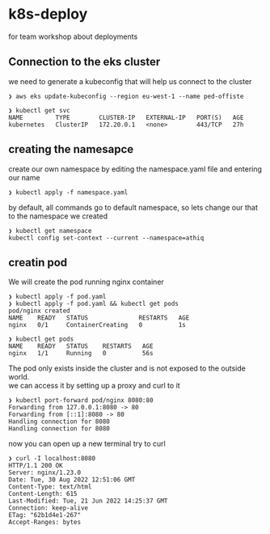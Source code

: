 # k8s-deploy
for team workshop about deployments

## Connection to the eks cluster

we need to generate a kubeconfig that will help us connect to the cluster

```
❯ aws eks update-kubeconfig --region eu-west-1 --name ped-offiste

❯ kubectl get svc
NAME         TYPE        CLUSTER-IP   EXTERNAL-IP   PORT(S)   AGE
kubernetes   ClusterIP   172.20.0.1   <none>        443/TCP   27h

```
## creating the namesapce 

create our own namespace by editing the namespace.yaml file and entering our name
```
❯ kubectl apply -f namespace.yaml
```

by default, all commands go to default namespace, so lets change our that to the namespace we created
```
❯ kubectl get namespace
kubectl config set-context --current --namespace=athiq
```

## creatin pod 

We will create the pod running nginx container

```
❯ kubectl apply -f pod.yaml
❯ kubectl apply -f pod.yaml && kubectl get pods
pod/nginx created
NAME    READY   STATUS              RESTARTS   AGE
nginx   0/1     ContainerCreating   0          1s

❯ kubectl get pods
NAME    READY   STATUS    RESTARTS   AGE
nginx   1/1     Running   0          56s

```

The pod only exists inside the cluster and is not exposed to the outside world. <br >
we can access it by setting up a proxy and curl to it

```
❯ kubectl port-forward pod/nginx 8080:80
Forwarding from 127.0.0.1:8080 -> 80
Forwarding from [::1]:8080 -> 80
Handling connection for 8080
Handling connection for 8080
```

now you can open up a new terminal try to curl

```
❯ curl -I localhost:8080
HTTP/1.1 200 OK
Server: nginx/1.23.0
Date: Tue, 30 Aug 2022 12:51:06 GMT
Content-Type: text/html
Content-Length: 615
Last-Modified: Tue, 21 Jun 2022 14:25:37 GMT
Connection: keep-alive
ETag: "62b1d4e1-267"
Accept-Ranges: bytes
```